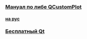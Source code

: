 ### [Мануал по либе QCustomPlot](http://qcustomplot.com/index.php/tutorials/settingup)
#### [на рус](http://blog.harrix.org/article/1813)
### [Бесплатный Qt](https://www1.qt.io/download-open-source/#section-2)

